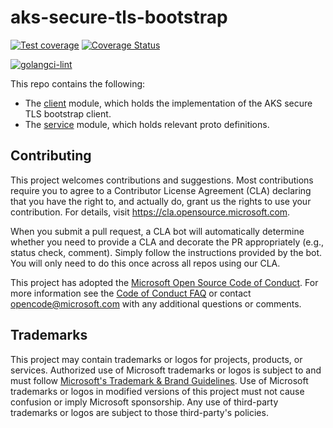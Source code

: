 # aks-secure-tls-bootstrap

[![Test coverage](https://github.com/Azure/aks-tls-bootstrap-client/actions/workflows/check-coverage.yaml/badge.svg)](https://github.com/Azure/aks-tls-bootstrap-client/actions/workflows/check-coverage.yaml)
[![Coverage Status](https://coveralls.io/repos/github/Azure/aks-tls-bootstrap-client/badge.svg?branch=main)](https://coveralls.io/github/Azure/aks-tls-bootstrap-client?branch=main)

[![golangci-lint](https://github.com/Azure/aks-tls-bootstrap-client/actions/workflows/golangci-lint.yaml/badge.svg)](https://github.com/Azure/aks-tls-bootstrap-client/actions/workflows/golangci-lint.yaml)

This repo contains the following:

- The [client](client/) module, which holds the implementation of the AKS secure TLS bootstrap client.
- The [service](service/) module, which holds relevant proto definitions.

## Contributing

This project welcomes contributions and suggestions.  Most contributions require you to agree to a
Contributor License Agreement (CLA) declaring that you have the right to, and actually do, grant us
the rights to use your contribution. For details, visit https://cla.opensource.microsoft.com.

When you submit a pull request, a CLA bot will automatically determine whether you need to provide
a CLA and decorate the PR appropriately (e.g., status check, comment). Simply follow the instructions
provided by the bot. You will only need to do this once across all repos using our CLA.

This project has adopted the [Microsoft Open Source Code of Conduct](https://opensource.microsoft.com/codeofconduct/).
For more information see the [Code of Conduct FAQ](https://opensource.microsoft.com/codeofconduct/faq/) or
contact [opencode@microsoft.com](mailto:opencode@microsoft.com) with any additional questions or comments.

## Trademarks

This project may contain trademarks or logos for projects, products, or services. Authorized use of Microsoft 
trademarks or logos is subject to and must follow 
[Microsoft's Trademark & Brand Guidelines](https://www.microsoft.com/en-us/legal/intellectualproperty/trademarks/usage/general).
Use of Microsoft trademarks or logos in modified versions of this project must not cause confusion or imply Microsoft sponsorship.
Any use of third-party trademarks or logos are subject to those third-party's policies.